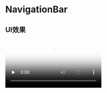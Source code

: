 # NavigationBar

## UI效果

<video id="video" controls="" preload="none" poster="https://user-gold-cdn.xitu.io/2019/5/28/16afd5c6091178a6?imageView2/0/w/1280/h/960/format/webp/ignore-error/1">
<source id="mp4" src="https://cdn.dribbble.com/users/824356/videos/13100/mockup_2.mp4" type="video/mp4">
</video>
